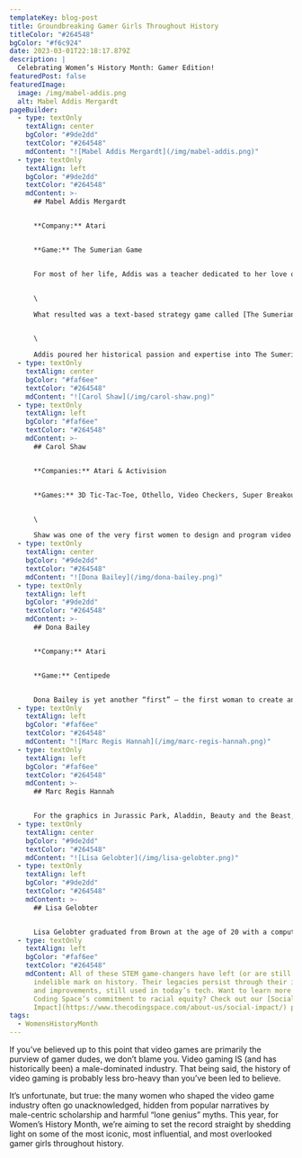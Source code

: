 ```yaml
---
templateKey: blog-post
title: Groundbreaking Gamer Girls Throughout History
titleColor: "#264548"
bgColor: "#f6c924"
date: 2023-03-01T22:18:17.879Z
description: |
  Celebrating Women’s History Month: Gamer Edition!
featuredPost: false
featuredImage:
  image: /img/mabel-addis.png
  alt: Mabel Addis Mergardt
pageBuilder:
  - type: textOnly
    textAlign: center
    bgColor: "#9de2dd"
    textColor: "#264548"
    mdContent: "![Mabel Addis Mergardt](/img/mabel-addis.png)"
  - type: textOnly
    textAlign: left
    bgColor: "#9de2dd"
    textColor: "#264548"
    mdContent: >-
      ## Mabel Addis Mergardt


      **Company:** Atari


      **Game:** The Sumerian Game


      For most of her life, Addis was a teacher dedicated to her love of history: she wrote historical articles and books and cultivated a love of history in the young minds she encountered. Then, in the 1960s, she was elected to work with IBM to create an educational game for her students.


      \

      What resulted was a text-based strategy game called [The Sumerian Game](https://en.wikipedia.org/wiki/The_Sumerian_Game), the first-ever video game created for a computer, making Addis the first person (not the first woman — the first PERSON!) to write a computer video game. It’s important that we mention the date here — The Sumerian Game was released in 1964. 1964! That’s almost a full decade before either Pong or The Oregon Trail came onto the scene — both games that are often, erroneously, cited as the first computer video games.


      \

      Addis poured her historical passion and expertise into The Sumerian Game, setting it in Lagash a Mesopotamian city in the year 3500 BC, and casting the player as the ruler, who must decide how much grain to feed their people, what to do about rat infestations, and how much of their city’s funds to dedicate to land expansion. The first players of Addis’s groundbreaking game? Her students, of course!
  - type: textOnly
    textAlign: center
    bgColor: "#faf6ee"
    textColor: "#264548"
    mdContent: "![Carol Shaw](/img/carol-shaw.png)"
  - type: textOnly
    textAlign: left
    bgColor: "#faf6ee"
    textColor: "#264548"
    mdContent: >-
      ## Carol Shaw


      **Companies:** Atari & Activision


      **Games:** 3D Tic-Tac-Toe, Othello, Video Checkers, Super Breakout, River Raid, and Happy Trails


      \

      Shaw was one of the very first women to design and program video games and is often considered to be the first \*professional\* female video game designer. Working at Atari and Activision over an astounding career that spanned decades, she designed skillful, innovative games that left the industry flabbergasted. She's most well-known for River Raid, which sold over a million copies and established top-down shooters as a lucrative and popular genre of their own. Even today, River Raid is recognized as a masterpiece of its time, an astonishing amount of programming skill crammed into a 4KB game that offered endless hours of entertainment. In 2017, Shaw won the Industry Icon Award for her massive impact on the gaming industry.
  - type: textOnly
    textAlign: center
    bgColor: "#9de2dd"
    textColor: "#264548"
    mdContent: "![Dona Bailey](/img/dona-bailey.png)"
  - type: textOnly
    textAlign: left
    bgColor: "#9de2dd"
    textColor: "#264548"
    mdContent: >-
      ## Dona Bailey


      **Company:** Atari


      **Game:** Centipede


      Dona Bailey is yet another “first” — the first woman to create an arcade game! When she accepted a position at [Atari](https://www.atariwomen.org/stories/dona-bailey/) in 1980, she was the only female game designer at the company. While there, she created the classic arcade hit​ Centipede — one of the most commercially successful arcade games during the arcade golden age. She is especially well-known for insisting on excellent visuals in the game; she meticulously wrote additional code to populate the screen with colorful mushrooms and random spiders that crawl across the screen, enhancing the game’s immersive quality.In 2013, Bailey was awarded the Women in Gaming Lifetime Achievement Award.
  - type: textOnly
    textAlign: left
    bgColor: "#faf6ee"
    textColor: "#264548"
    mdContent: "![Marc Regis Hannah](/img/marc-regis-hannah.png)"
  - type: textOnly
    textAlign: left
    bgColor: "#faf6ee"
    textColor: "#264548"
    mdContent: >-
      ## Marc Regis Hannah


      For the graphics in Jurassic Park, Aladdin, Beauty and the Beast, and more, we have electrical engineer and computer graphics designer [Marc Regis Hannah](https://www.thehistorymakers.org/biography/marc-hannah-41) to thank. In 1982 Hannah co-founded Silicon Graphics, Inc., eventually becoming the company’s principal scientist. His computer graphics technology has been used in major motion films as well as commercials, the intro for Monday Night Football, and by George Lucas’s visual effects studio, Industrial Light & Magic.
  - type: textOnly
    textAlign: center
    bgColor: "#9de2dd"
    textColor: "#264548"
    mdContent: "![Lisa Gelobter](/img/lisa-gelobter.png)"
  - type: textOnly
    textAlign: left
    bgColor: "#9de2dd"
    textColor: "#264548"
    mdContent: >-
      ## Lisa Gelobter


      Lisa Gelobter graduated from Brown at the age of 20 with a computer science degree and a concentration in artificial intelligence and machine learning. After working as the Chief Digital Officer for BET Networks and launching Hulu (Hulu!), Gelobter also served as the Chief Digital Service Officer for the U.S. Department of Education during the administration of President Barack Obama. Never one to rest on her laurels, in 2016, Gelobter founded and became the Chief Executive Officer of tEQuitable, a company that provides an independent, confidential platform to address issues of bias, harassment, and discrimination in the workplace.
  - type: textOnly
    textAlign: left
    bgColor: "#faf6ee"
    textColor: "#264548"
    mdContent: All of these STEM game-changers have left (or are still leaving) an
      indelible mark on history. Their legacies persist through their inventions
      and improvements, still used in today’s tech. Want to learn more about The
      Coding Space’s commitment to racial equity? Check out our [Social
      Impact](https://www.thecodingspace.com/about-us/social-impact/) page.
tags:
  - WomensHistoryMonth
---
```

If you’ve believed up to this point that video games are primarily the purview of gamer dudes, we don’t blame you. Video gaming IS (and has historically been) a male-dominated industry. That being said, the history of video gaming is probably less bro-heavy than you’ve been led to believe.

It’s unfortunate, but true: the many women who shaped the video game industry often go unacknowledged, hidden from popular narratives by male-centric scholarship and harmful “lone genius” myths. This year, for Women’s History Month, we’re aiming to set the record straight by shedding light on some of the most iconic, most influential, and most overlooked gamer girls throughout history.